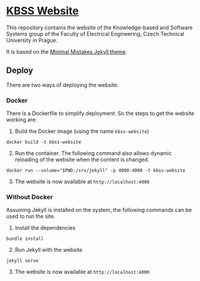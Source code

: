 # [KBSS Website](https://kbss.felk.cvut.cz/)

This repository contains the website of the Knowledge-based and Software Systems group of the Faculty of Electrical Engineering,
Czech Technical University in Prague.

It is based on the [Minimal Mistakes Jekyll theme](https://mmistakes.github.io/minimal-mistakes/).

## Deploy

There are two ways of deploying the website.

### Docker

There is a Dockerfile to simplify deployment. So the steps to get the website working are:

1. Build the Docker image (using the name `kbss-website`)

`docker build -t kbss-website`

2. Run the container. The following command also allows dynamic reloading of the website when the content is changed.

`docker run --volume="$PWD:/srv/jekyll" -p 4000:4000 -t kbss-website`

3. The website is now available at `http://localhost:4000`

### Without Docker

Assuming Jekyll is installed on the system, the following commands can be used to run the site.

1. Install the dependencies

`bundle install`

2. Run Jekyll with the website

`jekyll serve`

3. The website is now available at `http://localhost:4000`

